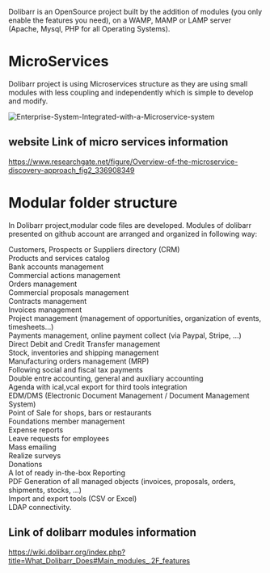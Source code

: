 Dolibarr is an OpenSource project built by the addition of modules (you only enable the features you need), on a WAMP, MAMP or LAMP server (Apache, Mysql, PHP for all Operating Systems).

# MicroServices

Dolibarr project is using Microservices structure as they are using small modules with less coupling and independently which is simple to develop and modify.

![Enterprise-System-Integrated-with-a-Microservice-system](https://user-images.githubusercontent.com/113935723/204827023-09230158-d122-4e0f-a983-b30e8ad53cde.png)

## website Link of micro services information  
https://www.researchgate.net/figure/Overview-of-the-microservice-discovery-approach_fig2_336908349


# Modular folder structure

In Dolibarr project,modular code files are developed.
Modules of dolibarr presented on github account are arranged and organized in following way:

Customers, Prospects or Suppliers directory (CRM)  
Products and services catalog  
Bank accounts management  
Commercial actions management  
Orders management  
Commercial proposals management  
Contracts management  
Invoices management  
Project management (management of opportunities, organization of events, timesheets...)  
Payments management, online payment collect (via Paypal, Stripe, ...)  
Direct Debit and Credit Transfer management  
Stock, inventories and shipping management  
Manufacturing orders management (MRP)  
Following social and fiscal tax payments  
Double entre accounting, general and auxiliary accounting  
Agenda with ical,vcal export for third tools integration  
EDM/DMS (Electronic Document Management / Document Management System)  
Point of Sale for shops, bars or restaurants  
Foundations member management  
Expense reports  
Leave requests for employees  
Mass emailing  
Realize surveys  
Donations  
A lot of ready in-the-box Reporting  
PDF Generation of all managed objects (invoices, proposals, orders, shipments, stocks, ...)  
Import and export tools (CSV or Excel)  
LDAP connectivity.  
 
## Link of dolibarr modules information
https://wiki.dolibarr.org/index.php?title=What_Dolibarr_Does#Main_modules_.2F_features


